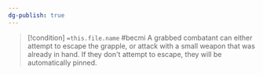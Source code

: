 ```yaml
---
dg-publish: true
---
```


> [!condition] `=this.file.name`
> #becmi
> A grabbed combatant can either attempt to escape the grapple, or attack with a small weapon that was already in hand. If they don't attempt to escape, they will be automatically pinned. 